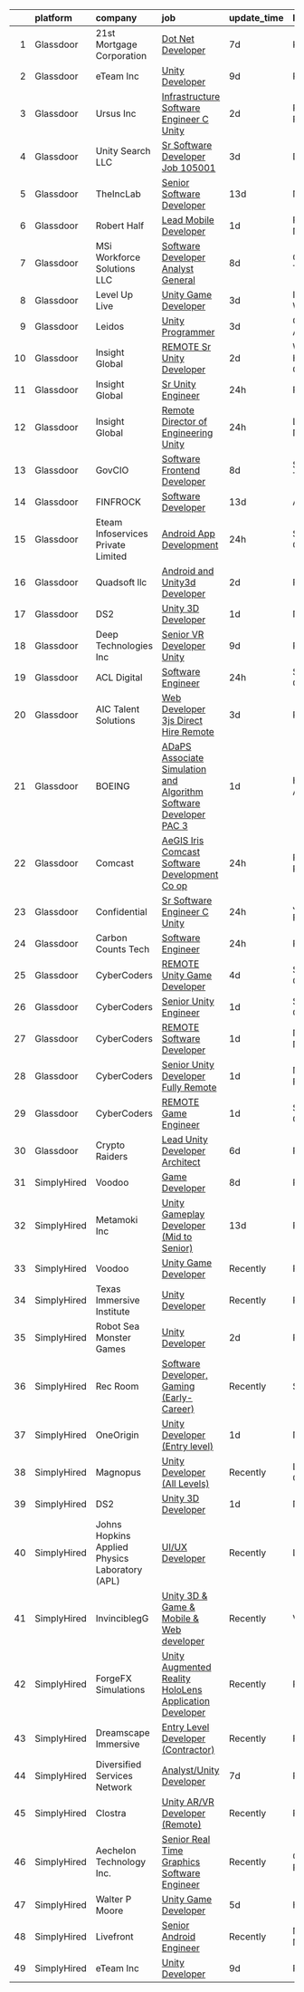 

|    | platform    | company                                        | job                                                                                                                                                                                                                                                                                                                                                                                                                                                                                                                                                                                                                                                                                                                                                                                                                                                                                                                                                                                                                                                                                                                                                                                                                                                                                                                                                                                                                                                                                                                                                                                             | update_time   | location           |
|---:|:------------|:-----------------------------------------------|:------------------------------------------------------------------------------------------------------------------------------------------------------------------------------------------------------------------------------------------------------------------------------------------------------------------------------------------------------------------------------------------------------------------------------------------------------------------------------------------------------------------------------------------------------------------------------------------------------------------------------------------------------------------------------------------------------------------------------------------------------------------------------------------------------------------------------------------------------------------------------------------------------------------------------------------------------------------------------------------------------------------------------------------------------------------------------------------------------------------------------------------------------------------------------------------------------------------------------------------------------------------------------------------------------------------------------------------------------------------------------------------------------------------------------------------------------------------------------------------------------------------------------------------------------------------------------------------------|:--------------|:-------------------|
|  1 | Glassdoor   | 21st Mortgage Corporation                      | [Dot Net Developer](https://www.glassdoor.com/partner/jobListing.htm?pos=105&ao=1110586&s=58&guid=00000182009f1888b3ae1568a898581a&src=GD_JOB_AD&t=SR&vt=w&cs=1_40dad0f2&cb=1657867803343&jobListingId=1007990508969&cpc=5B877AD962FD223B&jrtk=3-0-1g809u6btkhrc801-1g809u6cgg2ck801-8a830705b06b381e--6NYlbfkN0BeAyavutZxRR7ChPbyVYCIOKJX9CUQksOACpGPzjAT8NFrx-wLRtB8cHbO_Z05eeN-ec5Qr0zoARbmGulbnJfT-tQ7mZ_Crun4kihfGMB0SAkv55ej3GEmwoceb5zNJUUrZ102Nic3xKjbl7XfDXj_49WS4x8AbQYFPMDiUCKuONfOLIYZFizOZkPxT1ws73rTIVVl0adXDRV5hIEgiFgPgnYIA51MltW1jz_xoVA_pdrp5GMRiP62VAaXnyaF4VKR-oU6tRqH0d1Oo1w_H7eHuTPLfwZzdDcylFGRVMmE2Wr33wOi9rcBgAjTXnBo6hRkw3TNtbsKaY-21fBFY7KquqlQinm_Tz_b0gF5VvAtsppBZlNv9vWdS0UYOr-ff2kPvfmwnZQXdoasri-RAgbF7G6j2I5pOpabCCOpegu97yGMD4J9HcX_-juzPaoaeKmsLhdd6GSks92FaKuXnScqYfBi6jb3ONpaKNkS2Xl9nUrHtIhNiPIS4pGN74lQyxc%3D)                                                                                                                                                                                                                                                                                                                                                                                                                                                                                                                                                                                                                                                                                                                                           | 7d            | Knoxville, TN      |
|  2 | Glassdoor   | eTeam Inc                                      | [Unity Developer](https://www.glassdoor.com/partner/jobListing.htm?pos=111&ao=1110586&s=58&guid=00000182009f1888b3ae1568a898581a&src=GD_JOB_AD&t=SR&vt=w&ea=1&cs=1_5731896b&cb=1657867803345&jobListingId=1007985414064&cpc=9908D8D4413DBB8A&jrtk=3-0-1g809u6btkhrc801-1g809u6cgg2ck801-e4f5f2f77c7a5e27--6NYlbfkN0BrebvuryEatuNHUHZCAQUz0OnV0ltSPb-mADEOcHGVot9rTrxxekT_0oFh76gfC5mPXlbWNqmB225apfScfrCU2JrkwAS7ewq6yO6Haz_G-wU55LR7RRBedLF-9-2wWB-zpB5YeSZ4IwU1LLrhnPtAiQ9DRpiCdciqnutn4FeqqqxBf-2elZ3V7AfpppKr23Jp4EewEy_82adQ-MNOo0nregCXlq1cgozTTC4LQWE-zm8sBah-tsY2HZ9BlFkc2uwYIliulDBMZyC09m6WJ0eB4W1df9osAFm75nxbxyNnfXAlAdWpwM9_Q2zPJpHbGhvH-Eck44jrTD-gaRMTB3hoHd5xyECBkQkRCtt5xvxiXv4UPwkJundSZByOTsAJ6pTMPNKaCJGmi5c2thbY6qZI_763M3mIcD1Bu4fw2BqT-JYbxaDEtenwYuU-48kmxUu4em509HszlsQDtNtoPexKIEsGh2a78yBBGdKHc9Lf_d0tBBd6cYWRPLwwy9Yo2Z8%3D)                                                                                                                                                                                                                                                                                                                                                                                                                                                                                                                                                                                                                                                                                                                                        | 9d            | Remote             |
|  3 | Glassdoor   | Ursus  Inc                                     | [Infrastructure Software Engineer   C   Unity](https://www.glassdoor.com/partner/jobListing.htm?pos=121&ao=1110586&s=58&guid=00000182009f1888b3ae1568a898581a&src=GD_JOB_AD&t=SR&vt=w&ea=1&cs=1_89d2e7a7&cb=1657867803346&jobListingId=1008000665313&cpc=F17331D9BECC482A&jrtk=3-0-1g809u6btkhrc801-1g809u6cgg2ck801-b0485a43df19784f--6NYlbfkN0CT8vBT9H5mqECx2dfLV_FONLPDKpIRssxVwtj05Tmm4rA5I0VNOPdM1oYsK66ov5raqgX3wEbAqR0DWOo8CCBt5Y0qBNhgsQ__-1w0kUwpV6FrWLvtMXARPehRsQ7uVa8glCZcAkor2mfrt_8xJznLCLcsFOn7QcZp1FSw-N7Y-h39sb6CeYTWv75zZpPoM2vjGwSM9bT0vYP6_6zlYTVMAYXL7gWkuK1uMvVkI9MWs1JI0ZC8aY2RUrMh_-goTW8szIfp45CCQrQbJ_NEcXJSLiC4XlIXpfdwJFIY3xtd8A_SAqo0aYMdsW50nYihlPj-K91iPYvBpOjQTZr66J-gWwHjCrIva__4EHj5aLLCeHY3TQBt79YUpBu_OZdN5QgJqh2SVoBzQupQahNPraJGCfJgwkDp9po0aogns1EtAagzr07nE8Tm5MVkjtg_yH_ZtCnN3EhP7-f_h4oZGgQqxS7sPpDCHhGw5ZXaTly6nYeqUw-4e08OPC4Q6mVWCKAcSWhJIs2kgJ6Y67gYumbJIZGvsetDjZ6kkYqfKabJ0BuQ1VcKAPh-e0ZJinKLVDM4jCultTp7IS4atRuhfVEZiBZ8AapiZ3Y_Ixeb580bkTi8ZXuI-pVGRjnEJbhtmQmUxIU4HbUAZLdVOKIGBR7xL1E07Y9mqRrgjcnn-LoITP-7yxpszFLs2O4xZGmOrqZtKPg5v3w9lBn12ik5p_QVIJ4lxFu2NXJRwqd-fk7ZEYesCD-7yCUQeLuqzyQnJHPYvDSyh-JxBpKtgEbYZFYLx7Lp_wJQOFMkN8-ndeAeTm81-gu9QB3amfscS0MGbqc6BeZNgL2kfQSyeTks8IsCjTKjps7FYV90D1hiRjy4-4ompQ_lMZoQ4uEvMy44_DFXsQ2DNVGe5HdN8f86_rpxrjA5b2QocFoSDUarKR37kInqk0-UAC7sv5oBzgwsuNr7tRg9lQkGDJ11qKMiWWy6_fYjChAvkPFNm7ZRQTcoy3lZIrGbNqrfC5VX-lDYybM%3D)                                                                                                                                                                           | 2d            | Pittsburgh, PA     |
|  4 | Glassdoor   | Unity Search LLC                               | [Sr Software Developer  Job  105001 ](https://www.glassdoor.com/partner/jobListing.htm?pos=126&ao=1110586&s=58&guid=00000182009f1888b3ae1568a898581a&src=GD_JOB_AD&t=SR&vt=w&ea=1&cs=1_fe30d1fa&cb=1657867803347&jobListingId=1007998235702&cpc=F4EED0218A761C36&jrtk=3-0-1g809u6btkhrc801-1g809u6cgg2ck801-33a3b967d05517d2--6NYlbfkN0DzX9bKA-nrYKWcjjPrcuzMuapzvcymFZrcZjn-rigyi1a2ySthemlmIdWYGNYWb-V1jEC16LMG05XlVH1OqWDXv-WJRRh0CbwTVV0qQi-bQO7eh3vvq9eoOEFFwYs8Q1-lkwGYnd5T7ET_qq4giP-N-iWOxmh5eELfjgn7JtNzMQLoG6MhRpzwQ67tzV30o_li-i1tl9RkJLUdfocEbrA6RLliFx9M42u7rjWjBBEQ2XCYd4uZutuE5qHtBZD_CCbByF-dasE4MC4BcHlMt8d8w2RGgva_IVBYZZJlXeP8csVJCYgTTrgz59qHj56fR-xMkUPgy13AkYy07xOobCbgPCqSbeuow7X46Vwt20ONmi6j99PV6_MVNsJw7IsmzPGt_V24W0aDxF-rZUphD-GT68mm02-pDg1iUM1Amlr4bCRX2z9kAqFTkseO4jZO_C6vp70twtZCe4FTuXY0xSzHo8oefoHEBv5J1ncBOTP_wwzG_YshTA60erxtdml_Bqs%3D)                                                                                                                                                                                                                                                                                                                                                                                                                                                                                                                                                                                                                                                                                                                    | 3d            | Dallas, TX         |
|  5 | Glassdoor   | TheIncLab                                      | [Senior Software Developer](https://www.glassdoor.com/partner/jobListing.htm?pos=101&ao=1110586&s=58&guid=00000182009f1888b3ae1568a898581a&src=GD_JOB_AD&t=SR&vt=w&ea=1&cs=1_d397d6c4&cb=1657867803344&jobListingId=1007977028597&cpc=64E22C595ABE0D34&jrtk=3-0-1g809u6btkhrc801-1g809u6cgg2ck801-5b7367de0367d5a7--6NYlbfkN0Bzkuy17zoNwKMVjyusHhR7JNYo3SmelKzW8jp1Pa4Tk8SeJt-khgAH1roToEkrTbd14-wehKUvj0y6Sm-qOgq327eHnB_1eh5ABU3CEm3KU9pMM0r0qAIsg2dWJbNy9oQr7bnHy4nTBvXlb9raONLuk3ZsYxZHIGv-kBJG41-_Fz4Rqllk0L2cYJ_Qb_WOcPrHz--G9qGqpH-5GR0CRj0i_MJ8cz3plDqQzHDrUCuQLyajGqALHw_lPB8vTcC4yF1nIbDpGIHffPPGlIxWMdlqs88n4LUXw-0uj7WRzLgSHR0cf7NEJNEVFF8mMazyxcVBXc6hkzOd3KlWDWrXRZ5gdfOnMHKffRBjyHEZNHmtjf8i7rBEVLu9mR21jYAT4nFFegPoCK9QB87pPbldov1wy4pDdBTafhWXoVjk7so5u89n6YsIvuJp33dmTY7icJVXB-eOW8SpX3WL5l6PHD0nbkhj5rtBb64RkcFbsAJWQ0KGhHv7CZYBYw3tEOBPF1eHCplxN-x1xeWroZdXZAyx)                                                                                                                                                                                                                                                                                                                                                                                                                                                                                                                                                                                                                                                                                                            | 13d           | McLean, VA         |
|  6 | Glassdoor   | Robert Half                                    | [Lead Mobile Developer](https://www.glassdoor.com/partner/jobListing.htm?pos=128&ao=1110586&s=58&guid=00000182009f1888b3ae1568a898581a&src=GD_JOB_AD&t=SR&vt=w&ea=1&cs=1_3e7605e4&cb=1657867803347&jobListingId=1008003523991&cpc=4F748F1840550ABC&jrtk=3-0-1g809u6btkhrc801-1g809u6cgg2ck801-31de1abaa20f0f45--6NYlbfkN0CpzDdaQkua3np5pkmj49lKioZwmwxQ-yx5plwbYmV_M7ZUsoYMwH68eeum040N3_X0xuMLhsUk7BPUp0Xob7UeKzcwAIJsBPi-dxjVoI0sOAoEzeZsFaXC4DGQAXerDsMUqWi3yM-nNvnEJ0OL1sPJVVVp_Gn5mMq-i2Su9GbiwKsL_cqSpA3GgWdkYwP8NeWOzc1bDEkL9Ow-BmA6eSi7u-XjjCMV2EcffucgN1jA6mxfEtaHqtQPhccIeJQIzbqJ9ZDUpKqTawjGkuBYIj3CKXl16kNO3yJPYotNeTSwBstWDUecINmquzDnprbACUlUdypZ31Z4aa8MfAbwfdw8ydV4Jdup8pYBok1fr74TgCh4fLGyXHOF6Qq4Zdc412D0vMum10MMJ0-Sxel6SFCDsjHwMhsigzCSx0i0WoIvlMw24eM5UhRIaM1mNS66KrPctJvgYInZoyU0xECeFp19id4clq6i2xJIj0nlTIQKASTdcr1lgnG-PogE07QwmEL9LHZBvNugf5rnTjLRZLierivcgYybc-2WN4EbHO6QNOi2WrH-fV19eelZ_C9n6x8%3D)                                                                                                                                                                                                                                                                                                                                                                                                                                                                                                                                                                                                                                                                  | 1d            | Princeton, NJ      |
|  7 | Glassdoor   | MSi Workforce Solutions  LLC                   | [Software Developer  Analyst General](https://www.glassdoor.com/partner/jobListing.htm?pos=120&ao=1110586&s=58&guid=00000182009f1888b3ae1568a898581a&src=GD_JOB_AD&t=SR&vt=w&ea=1&cs=1_934fad02&cb=1657867803346&jobListingId=1007987829949&cpc=AC285F3A3ECA6BB0&jrtk=3-0-1g809u6btkhrc801-1g809u6cgg2ck801-a873d79e8ee18cd9--6NYlbfkN0Dg9NeJ8_UI-_aTbBL9b9PV1VIAb030JKK9X34KvyrkNiKcIk3LqY9I34kHZwOtSKihXfYVj57dr8D1lUAZnq-IR_IAYhx3mZqPYt1W28kY-NoDTa9sZ2qdKvcknJx015bYSq55ncP3RFmwb7leoYtzbPMiZgLoXS_lUh41dfIltsBe3nPGn_r777aU9qXf7UXKPPaHUisNXG18QGrq5EsJjn01da5WOy1BBq0BZ76wm4aTM4JYX9okH5RNOjECae1RtGYoAGILzlz27JVI664AOlJefivYQ1yLok91oF4jvILVaiP75RmPfUb23HTFmQRzEw3jR739dwIpAtUWo4G-b-c1rLmYYJNWLW2FUHTBYfOzUF29Ee86YyObC8zqfmBeNLqRvZuX-kbeE1erOhAdxIa9Adi0HNTec27sTT0y1KqeAnq0rQ2owj-prRecxwk7Edv14q1WMwT9sxjah81NB8Un8joH08AQ-QR1a8Jw8uIDJB_j755LaMrH7ym8cFoRGAx4CSZoXw%3D%3D)                                                                                                                                                                                                                                                                                                                                                                                                                                                                                                                                                                                                                                                                                                      | 8d            | Chattanooga, TN    |
|  8 | Glassdoor   | Level Up Live                                  | [Unity Game Developer](https://www.glassdoor.com/partner/jobListing.htm?pos=102&ao=1110586&s=58&guid=00000182009f1888b3ae1568a898581a&src=GD_JOB_AD&t=SR&vt=w&ea=1&cs=1_6dde914e&cb=1657867803344&jobListingId=1007998297243&cpc=FF950A86FEA5DF54&jrtk=3-0-1g809u6btkhrc801-1g809u6cgg2ck801-25709eaea19f08b4--6NYlbfkN0CvahHJL5dpwIe5nlYo2UZJB8CTXAEl9vJAxrd3EfdRQTsMSQezOrtTMBqU6ULetrn0kWKrj3WMZ_Zw7M8i1tIU5GOLAEookl2DAeI1XSX4CuoccEQp393OXUCbGbTct8FADhPwjvcMG2ENXgxGXjYu53qekhMum-_e2gNGa1zEKheMz6EIdBpvkc-RQwDEgUSHzokOdxpCUUgLdv0opDjrD2hFbKoXs5g8WDAe7jFGkjz2ROpX-YjtbWPoz5bhXlClnEiXLrJAXFM5M47lajNpbLcR-NR-ITR5iT1RANPZ3f_KzcXTBQn4V7VFaCjnaJPhwn-fzC9M8gd4CrVZbS_hLl6L6VIuomuxJ5Y42Q0bf8wsGUQn2HkdnOV5JWo-LYelYv5MhnWz55FhQxZYkgCy-OwhqPyquiLFJXO-TCyki0W6-ycBoyc0jOqvatUaiqnQk1sM2KVO2mzdoa-rQXImcpOGP0xwT9d5jUz0QfpyYP4uboAWd__Ft4JYFXVYCrY%3D)                                                                                                                                                                                                                                                                                                                                                                                                                                                                                                                                                                                                                                                                                                                                   | 3d            | Issaquah, WA       |
|  9 | Glassdoor   | Leidos                                         | [Unity Programmer](https://www.glassdoor.com/partner/jobListing.htm?pos=112&ao=1110586&s=58&guid=00000182009f1888b3ae1568a898581a&src=GD_JOB_AD&t=SR&vt=w&cs=1_0b7533cb&cb=1657867803345&jobListingId=1007998155170&cpc=87A0A889578C8297&jrtk=3-0-1g809u6btkhrc801-1g809u6cgg2ck801-6ee46c41acee1ae5--6NYlbfkN0CZUO70VSdYKA8PR3jfrSh5ljhqJhfDt0PzQCMubt8cRihWbmqO_-CcWTBwQGpXTigIaa_BylzG2TDhkEmbrLM5skGJMetkYcw90AcPMToBlOCgvhxXwx0mg9lHp6FP9Wgky5heeBEVSeVOjynUH_1_w_vDFjFH4I_PUIaWTSr0qvbu_YXL-Ztp2dNmfLfTJNCSjTeN0TwcfBVCURp3qcMeLAmErT80VjzzHuTXgl8gfznLTuqdiMmKgxyhiZelt3yeYxnNyfqsBBhrrU5Nl4hopPbcdg_t9UdPnyAXXFd-Tpgzatb3oESI8aGKUSGnyUWmtEVM7n7_U9t_VPGjVYKyba8gP8zN5GWTfcWurcbCjfonkirjVs4U7Y61wmnykc41k2wOfqU1qpHeGeo6hN1G7-D-vSBOTQSQmjbZfyjY2IvtW07mM2pGPt7cmumgcLQhClSQwB_G763jwVgfPtaJ5gLpMQhmqpYfgmDIq36giIGUSjNoN3S0fRkd6pLlrCubPLm7wIyYTCfnfLT4aK9sZx0Ezbp4nnk-yPFyPfnrnhuXyCDZWkIKtzy__K9CGuuOAPFJFGkg2adWTwRiutTXKlWN-Wm8BAU%3D)                                                                                                                                                                                                                                                                                                                                                                                                                                                                                                                                                                                                                                            | 3d            | Goodfellow AFB, TX |
| 10 | Glassdoor   | Insight Global                                 | [REMOTE Sr  Unity Developer](https://www.glassdoor.com/partner/jobListing.htm?pos=124&ao=1110586&s=58&guid=00000182009f1888b3ae1568a898581a&src=GD_JOB_AD&t=SR&vt=w&cs=1_a9f16319&cb=1657867803346&jobListingId=1008000659662&cpc=654405A9B1E0A9F5&jrtk=3-0-1g809u6btkhrc801-1g809u6cgg2ck801-80788efc9f9fa667--6NYlbfkN0BKkHZu3wF05EeDimN_p6sYpKCMArvwa95YdH7UpkaBCqc7l59ErwqcyE8VoIfttn5W_w6EAn_SwakPyuGwpNktc_gZHAw-DgQg7Q62UskeLFQjDiXWL9q4pTh5dHyLXLlE5DhZ-P-H6iXdr4RaTGQwTo8Cr0OwsUIF93ICJHXQems-iWnFckPFx4fCDvpaXFvTA9Xvygd8_vfztM1RBaqWk_mnb1yuylhjS_kYX9BrjgN28WmeAph1fwoZxpzQ4grbRhUKmLBBqMursjRFaVofSwZppQRjeazozb12kdzHX9OVHiuTeQPk1V2dc0T_3SS__RF8mFz0H_CLzYrMgVZIWdVKWVABsPiSEVDwpsrLtTkMbtL6rT_opMRjoMHnk6CsSMxLOI6cFpSO87HP6CoEQhfCIgQiG8JT0V3CL2iIuSBmgifNzsz6Kt8aVpP71vzTKcCL0mn90UyASBODdbfaBQNYS21nUJYVF7NgTyDHDw%3D%3D)                                                                                                                                                                                                                                                                                                                                                                                                                                                                                                                                                                                                                                                                                                                                                    | 2d            | West Hollywood, CA |
| 11 | Glassdoor   | Insight Global                                 | [Sr  Unity Engineer](https://www.glassdoor.com/partner/jobListing.htm?pos=117&ao=1110586&s=58&guid=00000182009f1888b3ae1568a898581a&src=GD_JOB_AD&t=SR&vt=w&ea=1&cs=1_f96151ce&cb=1657867803346&jobListingId=1008006008863&cpc=B101C867B3EF2D75&jrtk=3-0-1g809u6btkhrc801-1g809u6cgg2ck801-90496938cd1a08c9--6NYlbfkN0BKkHZu3wF05EeDimN_p6sYpKCMArvwa95YdH7UpkaBCgHzxp9Is74qxSOFHe9rjiESEHFG7uHJFBRdHn15XhRg5kVF65MFIbQYQDIM__9-kIGC204QAPDKP7mfL4-pO1NFvpQgZa0IN1pmRfUl2Hg41IEJeJASAqpgnyak1_oHxTgcsSFmlXkO0a-hW9AMRex7rHd5owaQv926YvVTaCb5zQ7eTxzh6bzF085vwVTx9FgolkvokpHhqGwDX4vhD2ojvdcqd00jbWepopywjP_I3T9rYm3bEixzB1jqzYLwDcE-RWZBtOwLmip27KMuaF9fnwUzBDJavPYVopogkhHqwPI3afJV81tv5tzgcP1ZfT5KTcGVoLNMw8HXsdirhshRevJf7nSTGgNp5MFiTyvSqkFA9T1079SwdhSCAidHVySriv31Hj_SHbJBKuRm0uVUy-iB_VSRKWezPxkI_sugqiqBvKPEK2HnXrVD_Ip5Hw6atL1kDM8pzbhINJdpVEGDckAukkOAMQ%3D%3D)                                                                                                                                                                                                                                                                                                                                                                                                                                                                                                                                                                                                                                                                                                                       | 24h           | Remote             |
| 12 | Glassdoor   | Insight Global                                 | [Remote Director of Engineering  Unity ](https://www.glassdoor.com/partner/jobListing.htm?pos=127&ao=1110586&s=58&guid=00000182009f1888b3ae1568a898581a&src=GD_JOB_AD&t=SR&vt=w&cs=1_bc02aa2d&cb=1657867803347&jobListingId=1008005763098&cpc=47CFDC01B3F81FAC&jrtk=3-0-1g809u6btkhrc801-1g809u6cgg2ck801-a4532da0d4f64da6--6NYlbfkN0BKkHZu3wF05EeDimN_p6sYpKCMArvwa95YdH7UpkaBCqc7l59Erwqcl6jKZ7tqOryX-JP2TgSKNiNDyGFl1wEoOFj1GEPLc3pbttkrTy9NNy2_4sGK_zQoSaA4wBw-7ZLrSldBUJxd0hT1aq812k5cA026H-45AxJa1hY-Qx7iOjOxvCqdnH4U5MoCeROgmKBdLZ134g_Ai6YU3LmsfBN98bXZlbsD4ZcUQfYM4toPyumsJE8jEu-euIOa4bQk11dw94XobyIUAemmwgLZ5E9_E3aOFhUlj_YwDYmQF_krCJJ4SOl3SLmOcwR-eMHw-npkQnpOAkmy33MUlnKoomg0rF6a6i31p0zhfA2RJU1OlgfyrH9PPG4O5dnPJd0i9D8uXinqJ7tT_ylhBDyxqW6aDb2I7Nat1cOJe9Bxi0XQ19Ypp2g1BjCcY9TkoL92TTi2bIyXFEeZOdd1uve5ijROgH67_IhHdi4g-WcKR8B8VUDzYqbiV-41)                                                                                                                                                                                                                                                                                                                                                                                                                                                                                                                                                                                                                                                                                                                                    | 24h           | Las Vegas, NV      |
| 13 | Glassdoor   | GovCIO                                         | [Software Frontend Developer](https://www.glassdoor.com/partner/jobListing.htm?pos=113&ao=1110586&s=58&guid=00000182009f1888b3ae1568a898581a&src=GD_JOB_AD&t=SR&vt=w&cs=1_280b708d&cb=1657867803345&jobListingId=1007989201494&cpc=56C4EA4A1A191A49&jrtk=3-0-1g809u6btkhrc801-1g809u6cgg2ck801-21b24a5203dd55d5--6NYlbfkN0A1nvzNsvV4qyCy1GhW1Freg0uBINZ7OaZ-2zU4Ex1TXTqzZBkkuwHUK3v8PptU9X8EzhAD4G5AXiCkd-mA3ZP8BEkzs6XfJcInxQA6beVoE7_OmNd_2EVui4m_ru4jXU1Ux3K5KzN94sbFPp4NdBSSkylRB7ESeMpUZCThTQK9W7wyLuOlRKUzxqEEzIewZ_bNBrWJRiHHuifAH0GZGVpnEj47lvKlIMT-DAd4rp34p0PrULTV0Ob1GX_YFsUzZSadiXJEglSmyNzIk8y1oYn-pwd9vnQeLL4vJVGGnexQQG_nE0pqi__H-16lv8gwIvhd22FQ8Jn8YljN_wUrSrW74-YIgbwUDWPJ_yd1-R-AmVqDTCZGgqJ3x3ncvLh1XF5inLCOReNgZNMVvD8-U-_Zvqi87aNE6sV44tLOry_-8eIKyutgNUaWElIOl7nSX4HzXgvMKcq3r8tYDMhicBYy20iN7VMKeClUNOpf9PJAKGDcuEuwdsKvZ2dr42L6DQ0m-8csT525Rw%3D%3D)                                                                                                                                                                                                                                                                                                                                                                                                                                                                                                                                                                                                                                                                                                                   | 8d            | San Antonio, TX    |
| 14 | Glassdoor   | FINFROCK                                       | [Software Developer](https://www.glassdoor.com/partner/jobListing.htm?pos=108&ao=1110586&s=58&guid=00000182009f1888b3ae1568a898581a&src=GD_JOB_AD&t=SR&vt=w&ea=1&cs=1_a9eb1bb8&cb=1657867803345&jobListingId=1007977621221&cpc=ABD31432EBADCA3A&jrtk=3-0-1g809u6btkhrc801-1g809u6cgg2ck801-801552c2a24b1d78--6NYlbfkN0C3s6SQssVyjM0TBjXC5cY90NsFTu6k7iXDnyh6Xjam_d9QdXGBKCdiTRGlxXPp6GLbcA9E9r8q4p3mOp5GraLVB1M4cMKKLsfTN3yev7NTS7jOD1a0Ueiv6Gv_FF1NPHaKm8CTgzq52isBT_HRWkNw1T1zekeHzhwHdMJ9l6qIUaH1iTu73jV1ZriJrbFUvU_2GSmNy90aYmpX_lziJjkrmKFtqbxuSY0qXxRWZbJNAwC56V5RFwsL7TnOEqZPn4f1Bk0wHuRWQqjXh-7UkswwXM4spJggSbhkmCEHDTZ-ZaWcOY4qTPRkdcQ85pZk_C_npGv5yR50tgwOolKOkHkS6AjQyZvO8qTV2PhVYe12n6WrmjJWcg5Pf2sTf_7XOYD9iMt8l2Vv5ftqPwl_7Lu1HPtYKmO36GfygRGowxklfgr5wyvw9E7baBtygxs4vR3MubQb60oz22h9o_rYJiQtiAehDnS8x9u2m-YwrNovsu6vmbeZL2Ux_nO974RqcmE%3D)                                                                                                                                                                                                                                                                                                                                                                                                                                                                                                                                                                                                                                                                                                                                     | 13d           | Apopka, FL         |
| 15 | Glassdoor   | Eteam Infoservices Private Limited             | [Android App Development](https://www.glassdoor.com/partner/jobListing.htm?pos=129&ao=1110586&s=58&guid=00000182009f1888b3ae1568a898581a&src=GD_JOB_AD&t=SR&vt=w&ea=1&cs=1_040692ee&cb=1657867803347&jobListingId=1008006527467&cpc=2CAED5C921A5F994&jrtk=3-0-1g809u6btkhrc801-1g809u6cgg2ck801-05383e8359260793--6NYlbfkN0Dh7uhyTJ7ceVX9cxrhRzkf3V-ashF7vV1FDMtoY4ul7WmHnca46Sdb1uL5D_1w7uZpB8dI8SJgJC4hBpvuLOgsCEs6NAswkoJzi_6T96O0upM3K2ddhyUSSrTgyDNjEVnOhIq2tTP5YI3BYfxbIXQvSXy-Kj3858Yj3Vw5OnRDHCeOOHWh-8ot9FkMgaPHiPnMOHpeRtJbC4OQ_8Bjdzextops_0-5eXqxEZ5swOfUhPplhyKILOw1iovxLxpzMHWdLFRWh7NhhkyiqllXHAGcKtoVNdGQyPTTvUOJWX8w88uzPqZRrJH_Aas_Y5QAjEY40B8NTu43iOUfRwJhyu9J0IMRUvrL-mWcB6rJVwt9U3mN5mQX20agKZ6TE3_8i0qv73aCrMpb0QMpXtMCNUbzY8Rj3B-HNMs28jPbpt1VmgJRG3atf3rXTOawTsqjYqkKqFkvj5fmoJKAt9eRIS0L7EuKc4azCqaH4HsHofqG3a7_amX5JD6ZCc0E4PkI6A9T1FA8oIfoxw%3D%3D)                                                                                                                                                                                                                                                                                                                                                                                                                                                                                                                                                                                                                                                                                                                  | 24h           | San Diego, CA      |
| 16 | Glassdoor   | Quadsoft llc                                   | [Android and Unity3d Developer](https://www.glassdoor.com/partner/jobListing.htm?pos=110&ao=1110586&s=58&guid=00000182009f1888b3ae1568a898581a&src=GD_JOB_AD&t=SR&vt=w&ea=1&cs=1_a78f6d89&cb=1657867803345&jobListingId=1008000747629&cpc=8CDBB1EC89CF7160&jrtk=3-0-1g809u6btkhrc801-1g809u6cgg2ck801-16cf81fc702b4962--6NYlbfkN0Cd5ZvLdai7cR0fypH5_WiGezUQesq24dbKuF0ly35ya5O8NkFj-qrjwUM11LqDgK2CKduRhIgdgEM7bvtuwnpxwMGHeltkllm_9htp4FxCPH0cubnPkhVVzHBtyN3WNAm11WZruhPD0QScquYjqy1EWgBvwXbVbclQPy-8B-SqxHHysD7CqSp3oI9wKAdlLURbdvWFEDvu8p-EHyKJBkFKjtnymcjHYl3Fl0_uXdZNHTdg6Vw4NOS6ckzKvuHFFAmwK9GGLYc9p9u_xt-tU-Ks5eG4gRddMX3R9yKBT5xI9dQol-wS16GUa-nbQ4rvN3d_5ojbgXK3p5J9L5TwSp_nGdiSGp084fruJkvW_zmgtcZRbVOtZPXaoNPQ7R1owhewH10Xqj7aJv06FDM3p4wARFalq262BhtbDbDdUNdk4Tr3_GpAwnrKGI0h-kWJc-UcLs2CzdMHXvZJY5Bstf1KryByeQi0f78LwIVE636nkzkwfmfRmVCP4W2fqrzfXxqQNgNIxzTwhA5nMXqJBgPL)                                                                                                                                                                                                                                                                                                                                                                                                                                                                                                                                                                                                                                                                                                        | 2d            | Remote             |
| 17 | Glassdoor   | DS2                                            | [Unity 3D Developer](https://www.glassdoor.com/partner/jobListing.htm?pos=106&ao=1110586&s=58&guid=00000182009f1888b3ae1568a898581a&src=GD_JOB_AD&t=SR&vt=w&ea=1&cs=1_a06855e0&cb=1657867803344&jobListingId=1008003789277&cpc=F17331D9BECC482A&jrtk=3-0-1g809u6btkhrc801-1g809u6cgg2ck801-3dc75a4ae4966aae--6NYlbfkN0BKZiTU3MWSf2834NP8-BeeJRmueELpPi8r1E1YtrvsfHIZFXDrlmQ558dKnDmfieoIbn97QAPoRW-TZ4mkqvqP2tqzRnsaUdrNmaIPkW_IKr_b80_HPUsdUYmP5ZWsVs3gTiWr6j4NWSiCx2g7a77tRh7VYoXUMP1SO6_vUSlwwpxN9kSPQ8zkeoI6vKaYPNAJE8ZlBl6Cb30OL3npwW0PSJnIFx_kef50nWzL5ONDqJpCB_74adGCbasiEvSDjECm27ZPNPooMjd1X4UYZcWxZvEjVnGvMAXKgCrbDSPQix7Y8wywHQJ7SKQt3CBNawVsX5Nr-_86rpL0-3CQVRdkW5pIWmnwif7vmrOLbUW6wC44xY4f2svxsNl0NNiDGfUcq3p3ixXSI_EYU6S_-GiVGdvj03SkcilyhnrzRMiKy8gXbfGEEBKi-Ka--osrIiw3O6lLEJ0HawD7GIe6yMxNgfQeM_k1FjZPFoVd3YiQ4wWA3655yZ_zEWoEGjJyRwVbuMNATiVzHA%3D%3D)                                                                                                                                                                                                                                                                                                                                                                                                                                                                                                                                                                                                                                                                                                                       | 1d            | Niceville, FL      |
| 18 | Glassdoor   | Deep Technologies Inc                          | [Senior VR Developer  Unity ](https://www.glassdoor.com/partner/jobListing.htm?pos=107&ao=1110586&s=58&guid=00000182009f1888b3ae1568a898581a&src=GD_JOB_AD&t=SR&vt=w&ea=1&cs=1_28240b63&cb=1657867803344&jobListingId=1007984915587&cpc=BAEB662971763A76&jrtk=3-0-1g809u6btkhrc801-1g809u6cgg2ck801-53d2659523d2c6c4--6NYlbfkN0DfhRLDY5E7BVY3xhBTAobuSaZ3WR2SqAJ-w4NHeQGDZ4N7kqSqiwTqfZ_rggRmPMq0Gw3DaX67HJkQH-SIadOUZXQbERM4mSu_DyG5PyfUmIR0HOJ9UO89umVKprOg8JGvjRLUGuVwrXAStGLyPtsXW8VqIDeJhc8_fdegCKkQz1HvZVKevxkQtzds-RwF3LTiFgmF1NlyWrwmBAu2SMByhLZhWCVXbOnVe4SFJfB20ygAn7YCNSXIyQlEVeB0keG-Kn7B2A_xVosQTWD1nIlLb-dye5XzMDppnm9sS8InLx9Hm-KBe2V_aC92fPqdz9cdgNWLfyhZlhAqEyL5LhocHihGptEuQELZmA-ygz3-I26VzaE5TuzLnD_te2vR54Xu4nNln3yY4WBtx_juiMTOHQ6VKkrrRp0VKt8w21XNtHVKoch9D0cJv-FisD48VDHprxqQsDFZMCBCPB0CJzx6qiVRYtpMZe6XAVpyPKwqCDwCu3_Zyn1kl8S5lqb6k_E%3D)                                                                                                                                                                                                                                                                                                                                                                                                                                                                                                                                                                                                                                                                                                                            | 9d            | Remote             |
| 19 | Glassdoor   | ACL Digital                                    | [Software Engineer](https://www.glassdoor.com/partner/jobListing.htm?pos=116&ao=1110586&s=58&guid=00000182009f1888b3ae1568a898581a&src=GD_JOB_AD&t=SR&vt=w&ea=1&cs=1_3ad5e830&cb=1657867803346&jobListingId=1008006504066&cpc=334ABAF5D42DC775&jrtk=3-0-1g809u6btkhrc801-1g809u6cgg2ck801-0e715c5c72a96dce--6NYlbfkN0Aba5oU64R_O9Kj8y6RMdSSFXuPwn88DcWu9IRDlipDHjxHIIFB0atBqVJ04z1yB3_TM3wiBreOqB1UT_fuMUZuFZWDeTse1ISPNdbzmukxmEuhJ-e3BL4lvVlNNrOuLCj9oVNZ2nxbeeqgJoi_wqtfBziHSvLfgEr6AcZalS84NdPxC2agnxBRphB8k5orhzJugh0rX2Clx9C1YW1ENWtz-YRWm5v1gqSp6AUvy2tZXKKQs-tArzrff-ZaD-TdL_P7mXV_hU_du5o020_ztSOAzjwPWhDRSgbsKhR9k7APwwnQ6n0fAb32ZkEvYRkmpgg03ODDGwcII3Z_gbVSIZYYdDF50KE7EqQJHdK6V0ZPz-x4JAJ0PHETFGei9g84mt1an7IfRLBl1SzwiZaF7lTeZtBCdpiMdXOAShXuZNh-35FrNbqvfhg6PgwABasT836ZDiCnSFBY137OeZWdH3bQ1lIjYKhFc4Y0MiPgJrqcJSjgHazxAdSok0WkssPlGaQ%3D)                                                                                                                                                                                                                                                                                                                                                                                                                                                                                                                                                                                                                                                                                                                                      | 24h           | San Diego, CA      |
| 20 | Glassdoor   | AIC Talent Solutions                           | [Web Developer 3js   Direct Hire Remote](https://www.glassdoor.com/partner/jobListing.htm?pos=123&ao=1110586&s=58&guid=00000182009f1888b3ae1568a898581a&src=GD_JOB_AD&t=SR&vt=w&ea=1&cs=1_0941d62c&cb=1657867803347&jobListingId=1007998236478&cpc=2CAED5C921A5F994&jrtk=3-0-1g809u6btkhrc801-1g809u6cgg2ck801-42d1ff104dbc4ce0--6NYlbfkN0CxPkF-BzwyCLkYRtldzuYmlWlTONvvGt8X2wwBmP0USINRxlVSG11m0YhMN7f2FWpQpM8HxDPKWaoAZQ-FeN1BHJDoqOeqMCBDhFoaoZCaK_mxp15qk8aJI9p7B_XnKVsJ6ozzFl-TCZP53hbAXlNpyNc__rzz_JWQdQSZrPUOFWQg8xbiC5uUH_xBrkOFWBoBq6RWRFKYjt028EEyVLvhm84-CZwYLF27ER0BiJYJ5pE3eK2d8CxdoztuY1bIiXiKoLUikPQUubjEkpapDWdF2jDrDCB90lpk4b_vB6Bvv30XuA6uWcaHApMy4EAOfTY5gIOGDHU93c5x4xNGmVcuNvTYLoBufVh6e4kzczHHpJYvuAfQTpCbUEXPC7U4WMQ4-BiAGq3yNB0n5nBYCD6ywzDr6Xegk-gWnBWhfuFoW6TX7PXaTdbGKldf3gDade46_KToyVIGaA7mrOe9pZ13wqqvFYl-rcm5iaE4wHNru6NnBaBKeNG0nzoe1uxJxbHqrEr23WQ-Hq9HEUTjprC4)                                                                                                                                                                                                                                                                                                                                                                                                                                                                                                                                                                                                                                                                                               | 3d            | Remote             |
| 21 | Glassdoor   | BOEING                                         | [ADaPS Associate Simulation and Algorithm Software Developer   PAC 3](https://www.glassdoor.com/partner/jobListing.htm?pos=104&ao=1110586&s=58&guid=00000182009f1888b3ae1568a898581a&src=GD_JOB_AD&t=SR&vt=w&cs=1_b8a85ec3&cb=1657867803343&jobListingId=1008002763939&cpc=AF02A8F32FEE2001&jrtk=3-0-1g809u6btkhrc801-1g809u6cgg2ck801-43f8e7571d5a2e68--6NYlbfkN0BddK4H-tsabPiX3BvkwhvbvP4OkLNzlRX6egXJy9Hb11ERhvpR4KXHiUHMcjBK8m2svTU5A1BvAie6us1dow8-BueRNmjT77XdPwUfNnofUocLDBPCLyKesFbyR5SyVJMHXSvoy6m_6qubxxbylssmRFOOoZ7vD9bW6ukXuJMPdSOlytCjvBpmHSSa1tv_5bRzCx-APg8TU3vfA_tlN9fq6fATI_pa_HZyN_S3qkgEIlpBRyajJEUJ4hg3j1pLY8Sc6PJ5br4GO2f7BTe_10fvlML8jhU2JtgtN5F7MdeWRDsv3AnCqjgzG58cUr4-Ok9M_te38AFnZhpn5O7H8e1JEIjC9sL7CGS2yxb0zXBeHuwRNnJiEwd3DFrD0qMg5ye0tNYzeuKO1cIY3Gq7kYOuUHtoKBUqDlI6wxgb_t9xgEZ2u1lPJ-CHJ4ZU9Nt0I1A%3D)                                                                                                                                                                                                                                                                                                                                                                                                                                                                                                                                                                                                                                                                                                                                                         | 1d            | Huntsville, AL     |
| 22 | Glassdoor   | Comcast                                        | [AeGIS Iris Comcast Software Development Co op](https://www.glassdoor.com/partner/jobListing.htm?pos=119&ao=1110586&s=58&guid=00000182009f1888b3ae1568a898581a&src=GD_JOB_AD&t=SR&vt=w&cs=1_aee93ebe&cb=1657867803346&jobListingId=1008006552164&cpc=D2F1DE17EE1F43B9&jrtk=3-0-1g809u6btkhrc801-1g809u6cgg2ck801-bc3bd95bc267a0fb--6NYlbfkN0Cj-KmZPsf9w80C8b1WzNVrlanjD2SXJjxuCbUWHsXPZj-DGTHI1KLtRXrU9mG9a7GfPfMmofhnMNCLla8HTnnWlJ8o8vhHzMsHrw9lhADQyzZa2s2sA2mT81LBldCJVipYX7xaBIbgI4N5rx0yFWh4QlZPdMFtC6QvpkKZqyXVLmcbia50MEQmtojiZRdly2LoccfGmFvuaShpCRBlYG5eq6If4zSoHVH0HKLM8ynkeg6g0tYhcJ7qchzjyiAqcEsvTW71B-cUQtXEllY2uxcJ6HGre369EsQqB-OMLY5P8ldn6kzDtISaHsV6Z63rshv5zajWA0ZAI4gCFey4T7UOxzTWWnEP-wrIIH1d4Oz2pTe09kdFGRz6H1cJyviqryCgNtrurlDLcm36g9hTmkqI2288WXdnr2F_tBrzplOUu7W-737rxr4bHMNO4Dqn7fuOhKewidCDKCD9WfxxBaQToRYLt23duc33bHgGEW9vYGEqHIj1E42Ao5Tc-iEf-FcGNoq77McI-pxOk5QwGPsSXUovm9s702Mjd-ibvJ6bMdx1Owvu2BLGUqvBbB3PABgfwBoKu4GGNExyZOEZeMJ8mVq5HCVA08HWzyvjlAvmFcmoqDW_ydQE6NjOQ4uLGol5XWT9UouoiVukBjGJ4LYxurtH_NU6aNxjaDY-vOBDiBob0Mv7Ch7mLDjXKe1GrYVNnmRacIbU_YFEX9iSrojhiK7cIU3bevK2PWQVI9lgRCg_44S_kchlSGzYFTXBm8PJqbzyodTzjPVxqYxwWm5hGEF-BWTcOk4CEb7xgewW909TRdoUGPS_lUwLIIkst1ivf1N1PMywftmazPkrFIvmY55__9kzOyOyabHRYIhSlggyKyNnaXKDijpI_NunpZh6M7TEzcpooGetheBmkg2Pu9PJTDeK0COxrnNZdgHkjp1HTRXztlcLaEn5TeVmEW66SFdYxOQgvv1Zt8vhIJNkIE_K_BJOT28sqBAmsJZCBbeEuMKC0xQHcMu2WRxE2WofAFVVpKNSyLgzzd4mwbv6vIWl4rAFQJiwmPNdHmRCi15RQpvTEGZ7-Mvj4fQMlRXc1VYKg21a1pZwPNaVwuSRh2XSmd0mh6__Olnwx5SUp-wIGQiOSJr7WtcEbevvQ6KhM852r4su8YAU1s6neM13c46YdMcbFHN-eusFP6KKqw%3D%3D) | 24h           | Philadelphia, PA   |
| 23 | Glassdoor   | Confidential                                   | [Sr  Software Engineer C    Unity](https://www.glassdoor.com/partner/jobListing.htm?pos=109&ao=1110586&s=58&guid=00000182009f1888b3ae1568a898581a&src=GD_JOB_AD&t=SR&vt=w&ea=1&cs=1_5395ca3f&cb=1657867803345&jobListingId=1008005342375&cpc=71D4EE06E32D485A&jrtk=3-0-1g809u6btkhrc801-1g809u6cgg2ck801-067a72b80d2abb4b--6NYlbfkN0BTT1lo8Jwdy_hu5PBsWOg-OgEs4ry3bvHurgSPaoaOHDUcYcEYotkHRmzPCmVzJ9QKWvhjCqs5SK7-meXzu-C2Og6RiuEXT-vHnvW-jlQHSvrMIff6-8-hK0pPlRAXqCIRr4RlOWDbT4iCa6Eowb_JMTaNzT9c87s2_A0QxTOj3dFyVBy3NE4UM214U3WGI_ZgmWgLeexkGZTw0Kq6A833-zFUpeOqiXSYv8Z6htbMIDsCeFd8VWYQXgRcVy5EBg-MgCddF771HLlVUYk4T-LQMrigjvn7GAvhw5AvrMfazO4fdlkX5j2pb80KCSBQ6AQP26s4fAi0Pw9rIf1x6FZM96CoFSbRFLsV916gh-rVk0lIU6duDpH8A7oMY_3DrrMUyjc_XKy5NLioCaSbnUhyiWcpf4K1-hzAk2jOI7M9bfF8f2P036fZEmiebfT5ys-QR1P0Njco24GvEAwX7k_v41XmkC94lakSH0M8gaNcdcjrpMUfA3ozuWgbjdm3Af40XL_9BYWxvw%3D%3D)                                                                                                                                                                                                                                                                                                                                                                                                                                                                                                                                                                                                                                                                                                         | 24h           | Jacksonville, FL   |
| 24 | Glassdoor   | Carbon Counts Tech                             | [Software Engineer](https://www.glassdoor.com/partner/jobListing.htm?pos=118&ao=1110586&s=58&guid=00000182009f1888b3ae1568a898581a&src=GD_JOB_AD&t=SR&vt=w&ea=1&cs=1_9b7b2082&cb=1657867803346&jobListingId=1008006459675&cpc=FA84DF7EA1EC2398&jrtk=3-0-1g809u6btkhrc801-1g809u6cgg2ck801-216a05cd36c02695--6NYlbfkN0DjjPI35Z03c8N8k7P7mSDxPcaIT6a13kRrVpzrT9Zo-nyt9_gIAhQ8g2igJob_A2Mr12mpqyGYX8W0BEhgmPGUwqgdzE40FuyhZFaOI5Tg7ArrX87FAVfhLbCsZQqmosPJWg8U8SfPnWPMfrDIOuFGqJAuDPQhoscCFx9L6lxY9innB0rIPOn0PYw5uJi-DT8NEO1C5BdDefoa0AxcQVpLwt8hN2-AQgpOzJQbinXh6WycSnRRcPPbX8c5N6sb8wWlc7qmNTUSG7N_uq_aQcP_Vd409MCeOqtbhmC0UvXqx-QWCDnKIiycjunmXVcSdxGWi6NB9dPU96MZIkDZ56Sx3pSxLTUA32Dk-7e212929RYNR2DeS5skOchI_d-HH0prEe4jQl8XnILRgvcbm7sCp1i7Thd1HvdBpg2soaiSuLhYecpCVXF_bwqxVmjmAdwkhiGgCvcskuxA5gx_zdgG9RERQcpk_oAA4pfUNTy6vNTUXArQv0heohv9DtuvRk3l16s16dS_Xw%3D%3D)                                                                                                                                                                                                                                                                                                                                                                                                                                                                                                                                                                                                                                                                                                                        | 24h           | Remote             |
| 25 | Glassdoor   | CyberCoders                                    | [REMOTE Unity Game Developer](https://www.glassdoor.com/partner/jobListing.htm?pos=115&ao=1110586&s=58&guid=00000182009f1888b3ae1568a898581a&src=GD_JOB_AD&t=SR&vt=w&ea=1&cs=1_6f12af63&cb=1657867803345&jobListingId=1007995314114&cpc=47CFDC01B3F81FAC&jrtk=3-0-1g809u6btkhrc801-1g809u6cgg2ck801-0f3547cdc59b7cb2--6NYlbfkN0CpFJQzrgRR8WqXWK1qKKEqALWJw739KlKqr2H-MSI4eoBlI4EFrmor2FYZMP3muM3BIApJ1Z86uKeyxOn3XpwZ7Mcs66wxyv9RX1K5BqpPjU5AgnfZuISo_AepROIHXwcYw0gU-cqttx9o0ctLolkXEY1NjVAwYoFdA4_y-sFklzuoP75GsAdSkgmcOJaoUoXHKy09P8yttOPCrddtXCQhbvjjyOb_6iFc-spusOYrW3P72NVL_WNfuBJYj_fAwQ5A1dblxD3eiRSRGeDx-6K0wi-r7tqp8QrFNw-TLj3vW5q5fi_eP6MJWFF3I3119U4V0dKQpr5GLbkp7X7hygS0fGR0P6cr7cR12XfrN-Pj6Cv5R6amXJF6HFTZeHpg05Jckc0hMCSaqbAtNqkMnorVA11tL7RRNz3XhjBo4AlY4bsbgVtixuWe0C5L0lJ8XqOhiZaA9mBSKmhiWj3lHTgm0QqjnjMrpQI6JhI5XIiPBTzp_Gbf3O2QT32K9NqkWEUHY3CF-4YP8zWDA9YNAniA0Hs46sUdfsJ0_isYIPl7l_5bxZ2TDVM2oGJoq3RSSOTEMf54a0MPP9qyLZOGqWfxl3dopC_lodtKazRUzX-qShl_aKh4nZ9gOOM7DysxkvXxvIru7B3qbQsCqh70NoJTXZblkZxQbWqpNLZ2TVjUFw5iiKW-l_xy_9jZba5Rpy8Ch4t2d-TynIW2jeJKuDl16Q0by1IJVNb2CDtkAYxg6FnS2shDZ5Bz6ogza9j0gF5RLJVOr7BL3iL_RS5LJ98dybh9lDVll42eswQI3zgL2-sY4ro7ipgrXIQnGnPPzDCBMiJUxprSAU-98udzOeucT7A-9NjQPVAFDPHcNcWaV8HDYl63dn9xTERSlc014ogdCAnLVBr8b_PHctcyfdVQLDTU950JuVYtFmlttTUtxe0SMm_bucqQPWrDsIgIQNOgsGxpvsf8fadxePk1YBTaIgi7KiwCMuMPsZd89Ciz0Tr74qox_uP75YN5hwsjyOg%3D)                                                                                                                                                                                            | 4d            | Salt Lake City, UT |
| 26 | Glassdoor   | CyberCoders                                    | [Senior Unity Engineer](https://www.glassdoor.com/partner/jobListing.htm?pos=125&ao=1110586&s=58&guid=00000182009f1888b3ae1568a898581a&src=GD_JOB_AD&t=SR&vt=w&ea=1&cs=1_78b33014&cb=1657867803347&jobListingId=1008003040809&cpc=47CFDC01B3F81FAC&jrtk=3-0-1g809u6btkhrc801-1g809u6cgg2ck801-adc712898888a8a6--6NYlbfkN0CpFJQzrgRR8WqXWK1qKKEqALWJw739KlKqr2H-MSI4eoBlI4EFrmor2FYZMP3muM17_Qa-0Hc5leoig3UvvFRpftwSrRkJfyfJ24jmiJXwLig_9BwQTUo0TEq73_a7zGhw-SixRlVbILDSzeZMhZl2osizziQaG1ggu9nmvaaf93U1jbofpvZuxLbK2Q99kKRIYubmt81UbIFlK17obTighMX0cKhk7p2kV_yoqiqfZOa5RqtyfxCRYb_yowDwJlyWuqjNI5z_nY4w_nxXAVlqMvVoZ9E3yZgabf1RvmjUW9WvVtGfjcYWHVgf_slHNV6saYouoQubrId8qKrZoOIQjRdix4rFta_u2bzL2H8DeUTZIz_1tTghyjRsc_A52ZFw0jPOatiojVKAjE59cZMHl5tfYHLydVi_ZvrvmgshXnuGhkJkvRsylIggg-Z--hzsT4j-V9ZE3vUFdVynbH3I_97eSsRP-C-4PpVv1ksnwJiXUHiU7AkDrRu1ApTx2xkh7_RTn0tISDwrYQsKZsx2pgC0qVJscCR4aU-giukTk9DXrrQDMyL4kS7CGqOhHO2B3ImkK7l7qMXTk1bZWaaDARoDWWd5bOsCTCZ0VKNTUyBtjKc9uWQt4INgscgX9Mrs3qUxwRIQnFRZ2QeBNAR18PDmLEAQmwD1njLLqVENYG9xazoaUEEX14Krv_IvLQhewDvVPKsH7R3vNw7EM5bYNpcgYEKNHv4p5tLGGAMz-Xpzt7Ds_7QfYb24va8aebdarjKh2952hRyBVXrbUyFWeiKkn-x7g-CtUcesd4wq38HQiQyYX_hSn79vQKc83BohxBt6T4sNWXd7CX3TqvqRFGiaDxfQDekk7E2uXLG3U69C32rmE5MWY5WcPDkddaeZM6TO8jA1c5DP3Q4UCDbc_Ey8GOPGDC3roKQee_uJnBYG0AtYlKrkCHeHqzBuyRawSrDtD-f1dmJAMpDQci3SA8CXXaRItMdWonaRbuDfHQ%3D%3D)                                                                                                                                                                                                                    | 1d            | San Carlos, CA     |
| 27 | Glassdoor   | CyberCoders                                    | [REMOTE Software Developer](https://www.glassdoor.com/partner/jobListing.htm?pos=122&ao=1110586&s=58&guid=00000182009f1888b3ae1568a898581a&src=GD_JOB_AD&t=SR&vt=w&ea=1&cs=1_b7c6db9d&cb=1657867803346&jobListingId=1008003040054&cpc=47CFDC01B3F81FAC&jrtk=3-0-1g809u6btkhrc801-1g809u6cgg2ck801-8854e89ba2ad9e42--6NYlbfkN0CpFJQzrgRR8WqXWK1qKKEqALWJw739KlKqr2H-MSI4eoBlI4EFrmor2FYZMP3muM17_Qa-0Hc5lVtjHyimAW0CXRyNYILu1Ebh44T5v7EJ7pF9lRdkA02nOFC13SPgbbcM417KDA9gDnbmi-47EOGMTpoqHx94gsGQXmaOUztLNbTFw3PKWOWMc-C5zDr9DaYyAOZrMwuwTYYmHolQiy5ZReg7ojjIrFe1STCkyeDMTHLPeGn2qjv3z_m0afx6QSnSPOrdD0sikKqPWBxTDtdHQwSznxyfyEkyh7tOmcF1cZdBneRzxT82X91pPIphFWeQW0NJPzxtPCJUlYNjH1a_rbXCAubfIvECoaf21OuKyrytcZu5qNyreVG3DusWDDzRY-uSr-4kbU_ioC_kG9xDSNPMTCfTFHfCAThi3TG943z1imYQwfehNpgytPQMlVq3_UkCLsngDAfEmevgfKmEtOGbQNk3wn0kgRFD_Bdbs1PRN5_HMXvm2Jelb8FBlMKR9O1Hh3YRQPodKm8-nV6higaJnsZBf9KP-GACwwu20zQ1gThsvuyLbHA6Nga6rJFD7AEL7HmDMXwwuYGV-NJYkXxN78H7Dxbw9XxIug59nu7blswCFxSn09BByHZD7BZAF-I6-k5AE7oYZELsfqw81HAbPLNonsFpqsPSkA4BMDFc5Q1zPf6nDlUkxguJi4GpUFPzKTmTUV2z3_Q6PbZLD873ZsG4FQ9H7eX7Bi-6YBpjNpuw8Pkanl4JCZXbKqzSPrUECRR8G8ESEUWz1rJFcr0wumSx1QEeQ81z69Y9ovdoMmvtXeN26ssnKrSZ6cLAxvjfmbm0CxLuBXcIQutkkzzw8TeYlLwamPgoclPmFMySIfZVEyy_4DmBHOgKc6E5njYpZU2FKLs5kJk94Ph-5XWXJlKbtdrD2I67giFRg26b_jTEIAa12dpbTPcsYMiXBKyA5QJ0353sRGThLPIBcQWy39-TRvoAyjzSAEH79Q%3D%3D)                                                                                                                                                                                                                | 1d            | New York, NY       |
| 28 | Glassdoor   | CyberCoders                                    | [Senior Unity Developer Fully Remote](https://www.glassdoor.com/partner/jobListing.htm?pos=114&ao=1110586&s=58&guid=00000182009f1888b3ae1568a898581a&src=GD_JOB_AD&t=SR&vt=w&ea=1&cs=1_a74998a9&cb=1657867803345&jobListingId=1008002113614&cpc=F4EED0218A761C36&jrtk=3-0-1g809u6btkhrc801-1g809u6cgg2ck801-bd807db92ee3d8cb--6NYlbfkN0CpFJQzrgRR8WqXWK1qKKEqALWJw739KlKqr2H-MSI4eoBlI4EFrmor2FYZMP3muM0D8yHAGXlxTb8HTQ9s_BH3gYYU_iJnppV72oQGGhXkjt_FYiNb1btM0cQoJ9YPOx5fl8HTWRk4G_zgz9PeEhXbU2pEyJClv_RC0WGBQnKChSkbQa92w5uDTTRYc7PJod5Oqj42KqNZ3FRko7GmE3OKpemgcbG-N9h2wo1oyB6hyWMrYuNn_tQ7q4D-UIksxRHI3lyZFUtGGaBrEriHFJArxW-EBNw74I8Z8htY_YowiXDG00n0VECIkrOJQAlke7Quti_bOFxe5lD5etTvoGaGnUxH9XLVIunsyse7RdBV5_yMdmAF9YyqKMN7TllXwGV3ZN6sPJiP6h_S5xomXHnAeSjpjfFNEabrkMDZvSHh_TlkG73bspHNY_jKwwdtenVLinU9xxSpno-dzJQMyrI23A-a8KtMjm6xMz2-vjH0JZVw47aK_KyzfVgwqcnLZ_f-pX2YwD60E7o6V7gjgOujLw8b38yrqRo5cj6cvfKLoBeGcO4WAWiEJYtHkv5v10zWBtsPeVuBnC7BawwrCF2vwMaUyU1tgzWe_sL_ks0ac1GrQQfuEOF7KoKqz9LVsv2nTZQl0j79vQNrRiAl0Cb1dm7Otec09MVa5Gc_4GQVEhFf_cbEe_GlYPPBpIyhWbguzD9R3vIlURkXQ3pcPrHsYRuE04qW2OfahL1CCHLpg_30W138jWLoNQRnk1HifsregyfhbGrTsebBiTdNchtYqf3t2r4nNM11YrSAEI6wNLhHfMZx8zGG1x1nGeK8h9k9qIDWKYJbYgeXhnBNqCSQUFxei50muTIRorS6Wr0OM4PW7JT6y0IquMhh1uQkXL-QEsGJ-Tzoi00AFoicFRfIU-vDF1RbMR7usFeNdKR25psbwGr6lznkPsp8yaUP4wVulClnoL0WRgiVZou_97-FAckGK_0oqUJ8DmGvGdOvdQ%3D%3D)                                                                                                                                                                                                      | 1d            | Miami Beach, FL    |
| 29 | Glassdoor   | CyberCoders                                    | [REMOTE Game Engineer](https://www.glassdoor.com/partner/jobListing.htm?pos=130&ao=1110586&s=58&guid=00000182009f1888b3ae1568a898581a&src=GD_JOB_AD&t=SR&vt=w&ea=1&cs=1_e614f3b2&cb=1657867803347&jobListingId=1008003038363&cpc=47CFDC01B3F81FAC&jrtk=3-0-1g809u6btkhrc801-1g809u6cgg2ck801-43987c7e9345fdf5--6NYlbfkN0CpFJQzrgRR8WqXWK1qKKEqALWJw739KlKqr2H-MSI4eoBlI4EFrmor2FYZMP3muM0j5H2zccCLKiEWPhtYPtDX2XXeY5esDZIT45sA_fpRpH1nY-Dskt1TarNcJ89jsB8bWA9G4Y2L8JIUzQaIvyt7_dyPhTb5-m8KP8OfHeHJl-WwlWTyCCKGtMPtaWdzHuYoWlcLC30OlEvAXQ5iOayTuQStMDkqVbksYYXO0LYFF02lXZ_l-KwHskeyVcL80jl09V0BdlerZkVhkNM3Z6nbuQgMQ9KtVvbVPsCNbcbMSfnTse51L32BdyNoAn9lbwaIyb1Y3me0vH1VSPwTkrEjiclRqorAFNOZvAijSqiYYXnnPV9Ph6p8KL-pQEClKJ6D5xdrfu4IPfDSQ-q_eGguPSnpQCtgJOWzyBPgbVGGDQi-G2GUCXimY2JgkbR-KuL1oFkwg0KL9npxiXa4n0MUgsiwWQ9NMjbqT6xJQ_jAmxpLl6BKlTWyDMXN_KhF3sS33oHb_GHoIEJ3IYaNiHWOI8My1r5x9B5yAfMNwSljOY5ZLAo0td-Qsp0SsS-VzWX64_QwQtvOesMVhCS90b8s11A8oGtVpA4ykKyGNtsGSoISyET5rtIRVjh0AdrYfk2nDGEB_Hl7hPwhsRv96kXnKw_QLRYI8CZt7qHEtBMa__SSbXLpo1XSiBbXuGfSt81MZfvVdtInRFUUo8_SgGtym92GlCO0_5TJU0SDcarDD3ot26YJTvgbIpJzeYmu52b1grJKygQdS_bSt-SUl22h7PVPP9IJhw5seZFnRFYb2ZxMDxH8Obrm40UFnMZ-iTUpcrY0IdQqTiQhy7YJNmA_NPvg3RDRsiRwgyQ1ZBz6N5PUK9hvM2_gWmX-im7NwDpBWJ9H_3UPcK-5Y4S4fn_u8-8bO4v9eQvkmH3NCbuV_oM4DSjSVfMXmrmPalFekmOjWz1fX9W8KCc3CnqvoeyYPcjk2J7uiWw%3D)                                                                                                                                                                                                                                   | 1d            | San Mateo, CA      |
| 30 | Glassdoor   | Crypto Raiders                                 | [Lead Unity Developer Architect](https://www.glassdoor.com/partner/jobListing.htm?pos=103&ao=1110586&s=58&guid=00000182009f1888b3ae1568a898581a&src=GD_JOB_AD&t=SR&vt=w&ea=1&cs=1_30fed4be&cb=1657867803344&jobListingId=1007993173964&cpc=275B60D2C545FCD5&jrtk=3-0-1g809u6btkhrc801-1g809u6cgg2ck801-52e55413f560bb2e--6NYlbfkN0BBGG9LMNqL16EzDx9S3nKk4b6IwprgSJginr0DZD_oWwIUlrrUOnxWJL8OBr8HYrsBBOsOpSZ9IFeqGV_R7m9uODMUxBbvUYnJRkzdH2yKblnp7tH1hn5kvBUJJbSc22nXvS8yGU3gtYFmDeNPNh1WdFyA4EcVE1CNFZGjVD_SHpUXZqbZZVQd-WCyaSCUsAd2og-ccsXevV5Df0_ZNv1jMiaQSmcvGn5s8UEhIFAFjpaxaE8is_RiD5FjmPes2cHqaMhUVRW91zhH_8MnbhXQn0wSmCYYYcaN-yn-wJBEECe0FectSTP6Ww5LB7D1X35IICGD4gWhNrHPHLiVABsMbqRPKN4lHPS4Uw9trSFT9AwkGgfwBlHXReZaJTgDvgyGAHGR9v9FhkXUPVZQng1rAAD719tRmDe2rpS0rm9RaZUjklkemNYLHsyTMfBAI1f_A6XDooNgb9SN0xMU0JI-ueJyLpLKcw6EF7PN6Eyesl7f6wpKcp496XlUzRPoWc3-kVMWlGJ2Vg%3D%3D)                                                                                                                                                                                                                                                                                                                                                                                                                                                                                                                                                                                                                                                                                                           | 6d            | Remote             |
| 31 | SimplyHired | Voodoo                                         | [Game Developer](https://www.simplyhired.com/job/iZ-cSKkT9EMrg2owsFKaF2EL_ROwixCekzVYVCacYyvEXCRq5rREUA?q=unity+developer)                                                                                                                                                                                                                                                                                                                                                                                                                                                                                                                                                                                                                                                                                                                                                                                                                                                                                                                                                                                                                                                                                                                                                                                                                                                                                                                                                                                                                                                                      | 8d            | Remote             |
| 32 | SimplyHired | Metamoki Inc                                   | [Unity Gameplay Developer (Mid to Senior)](https://www.simplyhired.com/job/NzK3AmAKq0RHfokLfMbpnTm-0arNIXTS9L8xyziMEthICVOoHP_FBw?q=unity+developer)                                                                                                                                                                                                                                                                                                                                                                                                                                                                                                                                                                                                                                                                                                                                                                                                                                                                                                                                                                                                                                                                                                                                                                                                                                                                                                                                                                                                                                            | 13d           | Remote             |
| 33 | SimplyHired | Voodoo                                         | [Unity Game Developer](https://www.simplyhired.com/job/NLFQkH33HD_35Ds9kXakUpzo0YFJySLM-k9B6PMS8pvyK5pcffPR_g?q=unity+developer)                                                                                                                                                                                                                                                                                                                                                                                                                                                                                                                                                                                                                                                                                                                                                                                                                                                                                                                                                                                                                                                                                                                                                                                                                                                                                                                                                                                                                                                                | Recently      | Remote             |
| 34 | SimplyHired | Texas Immersive Institute                      | [Unity Developer](https://www.simplyhired.com/job/xsx4ESwUMkdjW7C0uYGMcHDZ2mGpny2HahBniUJtGFO86Bd48YzTXA?q=unity+developer)                                                                                                                                                                                                                                                                                                                                                                                                                                                                                                                                                                                                                                                                                                                                                                                                                                                                                                                                                                                                                                                                                                                                                                                                                                                                                                                                                                                                                                                                     | Recently      | Remote             |
| 35 | SimplyHired | Robot Sea Monster Games                        | [Unity Developer](https://www.simplyhired.com/job/efaay99zATIo9o5uzjuOrD_PrSyFLLW_o2Nw1c2_C0bJNVIVhx3GgA?q=unity+developer)                                                                                                                                                                                                                                                                                                                                                                                                                                                                                                                                                                                                                                                                                                                                                                                                                                                                                                                                                                                                                                                                                                                                                                                                                                                                                                                                                                                                                                                                     | 2d            | Remote             |
| 36 | SimplyHired | Rec Room                                       | [Software Developer, Gaming (Early-Career)](https://www.simplyhired.com/job/IfYQ6UpaeLV0dbnbG1hLD9OZ6v-DwuVJeaQqWgTOCbI4FaiKESu8EA?q=unity+developer)                                                                                                                                                                                                                                                                                                                                                                                                                                                                                                                                                                                                                                                                                                                                                                                                                                                                                                                                                                                                                                                                                                                                                                                                                                                                                                                                                                                                                                           | Recently      | Seattle, WA        |
| 37 | SimplyHired | OneOrigin                                      | [Unity Developer (Entry level)](https://www.simplyhired.com/job/S1fkfTVwLBIkaZMoNyltL8mr5PGAyoMnX67GlXliptvZdvJaLVYHHg?q=unity+developer)                                                                                                                                                                                                                                                                                                                                                                                                                                                                                                                                                                                                                                                                                                                                                                                                                                                                                                                                                                                                                                                                                                                                                                                                                                                                                                                                                                                                                                                       | 1d            | Norwalk, CT        |
| 38 | SimplyHired | Magnopus                                       | [Unity Developer (All Levels)](https://www.simplyhired.com/job/vPypX05jFCjXy9ymS1tlMhP8Zpx81wwzBDbU2anSTS_WypcGgAQCYg?q=unity+developer)                                                                                                                                                                                                                                                                                                                                                                                                                                                                                                                                                                                                                                                                                                                                                                                                                                                                                                                                                                                                                                                                                                                                                                                                                                                                                                                                                                                                                                                        | Recently      | Los Angeles, CA    |
| 39 | SimplyHired | DS2                                            | [Unity 3D Developer](https://www.simplyhired.com/job/QVj4NaAH2_9VLXJZjzzM39MjxciNRM0v_5PjupAtiwPTt12OYU-vnQ?q=unity+developer)                                                                                                                                                                                                                                                                                                                                                                                                                                                                                                                                                                                                                                                                                                                                                                                                                                                                                                                                                                                                                                                                                                                                                                                                                                                                                                                                                                                                                                                                  | 1d            | Niceville, FL      |
| 40 | SimplyHired | Johns Hopkins Applied Physics Laboratory (APL) | [UI/UX Developer](https://www.simplyhired.com/job/8ZXqtl5qBt_Ghz3l795K4Q2MQ9lMYmRYrD7w6t4Jo3lCeSKO2a0qXA?q=unity+developer)                                                                                                                                                                                                                                                                                                                                                                                                                                                                                                                                                                                                                                                                                                                                                                                                                                                                                                                                                                                                                                                                                                                                                                                                                                                                                                                                                                                                                                                                     | Recently      | Laurel, MD         |
| 41 | SimplyHired | InvinciblegG                                   | [Unity 3D & Game & Mobile & Web developer](https://www.simplyhired.com/job/TDp9R7pNC94bVw6f-5OuPy-fg-wvakyl1MdaEU5YvnOLXw_YGv7nqw?q=unity+developer)                                                                                                                                                                                                                                                                                                                                                                                                                                                                                                                                                                                                                                                                                                                                                                                                                                                                                                                                                                                                                                                                                                                                                                                                                                                                                                                                                                                                                                            | Recently      | Virginia           |
| 42 | SimplyHired | ForgeFX Simulations                            | [Unity Augmented Reality HoloLens Application Developer](https://www.simplyhired.com/job/B57CKuMHiLAowz6F36Bn81d5fjPdIOPLau78tKhABCGYyjNZ7ZKgzw?q=unity+developer)                                                                                                                                                                                                                                                                                                                                                                                                                                                                                                                                                                                                                                                                                                                                                                                                                                                                                                                                                                                                                                                                                                                                                                                                                                                                                                                                                                                                                              | Recently      | Remote             |
| 43 | SimplyHired | Dreamscape Immersive                           | [Entry Level Developer (Contractor)](https://www.simplyhired.com/job/KXMRU_w6r_YrLnBTHRQ5r_DZz4I9aAzGs977xjoKVeY7qhpYoG8aOA?q=unity+developer)                                                                                                                                                                                                                                                                                                                                                                                                                                                                                                                                                                                                                                                                                                                                                                                                                                                                                                                                                                                                                                                                                                                                                                                                                                                                                                                                                                                                                                                  | Recently      | Remote             |
| 44 | SimplyHired | Diversified Services Network                   | [Analyst/Unity Developer](https://www.simplyhired.com/job/s9HPr-LNXrFycsOQ8YgiuB28tVkMdktsMEHqaz9-cPCyrkFwZocgZQ?q=unity+developer)                                                                                                                                                                                                                                                                                                                                                                                                                                                                                                                                                                                                                                                                                                                                                                                                                                                                                                                                                                                                                                                                                                                                                                                                                                                                                                                                                                                                                                                             | 7d            | Remote             |
| 45 | SimplyHired | Clostra                                        | [Unity AR/VR Developer (Remote)](https://www.simplyhired.com/job/Z1VKUCQBOT3Ts7GmKbQNA3IybBKS6Sth5WXSkNoNgd8tAb_Jg26Wpg?q=unity+developer)                                                                                                                                                                                                                                                                                                                                                                                                                                                                                                                                                                                                                                                                                                                                                                                                                                                                                                                                                                                                                                                                                                                                                                                                                                                                                                                                                                                                                                                      | Recently      | Remote             |
| 46 | SimplyHired | Aechelon Technology Inc.                       | [Senior Real Time Graphics Software Engineer](https://www.simplyhired.com/job/rcdIZu0u86YflWDJtkQswNVvTN3B-3L7qF5--HTYfTqZ6vl6sJ-lpA?q=unity+developer)                                                                                                                                                                                                                                                                                                                                                                                                                                                                                                                                                                                                                                                                                                                                                                                                                                                                                                                                                                                                                                                                                                                                                                                                                                                                                                                                                                                                                                         | Recently      | Overland Park, KS  |
| 47 | SimplyHired | Walter P Moore                                 | [Unity Game Developer](https://www.simplyhired.com/job/jqYAqOprc9rJCX1k6rFNrMcWmI6Qy6yPAX4n3K0UVem5zud4HP76pA?q=unity+developer)                                                                                                                                                                                                                                                                                                                                                                                                                                                                                                                                                                                                                                                                                                                                                                                                                                                                                                                                                                                                                                                                                                                                                                                                                                                                                                                                                                                                                                                                | 5d            | Houston, TX        |
| 48 | SimplyHired | Livefront                                      | [Senior Android Engineer](https://www.simplyhired.com/job/GGVyAgw3pv4PFvKHhCtYhqdXeCe0mbTzB4BZAFQ70JAI3wp9enrU2A?q=unity+developer)                                                                                                                                                                                                                                                                                                                                                                                                                                                                                                                                                                                                                                                                                                                                                                                                                                                                                                                                                                                                                                                                                                                                                                                                                                                                                                                                                                                                                                                             | Recently      | Minneapolis, MN    |
| 49 | SimplyHired | eTeam Inc                                      | [Unity Developer](https://www.simplyhired.com/job/EssWMn5oZM6Id2KQXJEQo2WkbZxIhnsGGf_co-Ly9p-EtRM8O77UnQ?q=unity+developer)                                                                                                                                                                                                                                                                                                                                                                                                                                                                                                                                                                                                                                                                                                                                                                                                                                                                                                                                                                                                                                                                                                                                                                                                                                                                                                                                                                                                                                                                     | 9d            | Remote             |